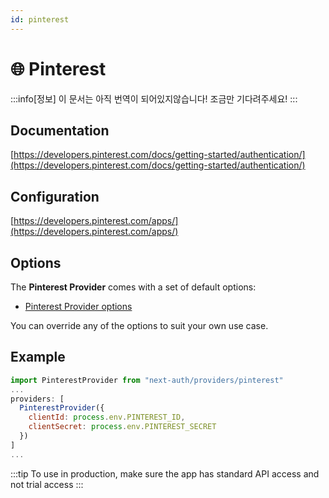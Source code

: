 ```yaml
---
id: pinterest
---
```


# 🌐 Pinterest

:::info[정보]
이 문서는 아직 번역이 되어있지않습니다! 조금만 기다려주세요!
:::

## Documentation[](https://next-auth.js.org/providers/pinterest#documentation "Direct link to heading")

[https://developers.pinterest.com/docs/getting-started/authentication/](https://developers.pinterest.com/docs/getting-started/authentication/)

## Configuration[](https://next-auth.js.org/providers/pinterest#configuration "Direct link to heading")

[https://developers.pinterest.com/apps/](https://developers.pinterest.com/apps/)

## Options[](https://next-auth.js.org/providers/pinterest#options "Direct link to heading")

The **Pinterest Provider** comes with a set of default options:

-   [Pinterest Provider options](https://github.com/nextauthjs/next-auth/blob/v4/packages/next-auth/src/providers/pinterest.ts)

You can override any of the options to suit your own use case.

## Example[](https://next-auth.js.org/providers/pinterest#example "Direct link to heading")

```js
import PinterestProvider from "next-auth/providers/pinterest"
...
providers: [
  PinterestProvider({
    clientId: process.env.PINTEREST_ID,
    clientSecret: process.env.PINTEREST_SECRET
  })
]
...
```

:::tip
To use in production, make sure the app has standard API access and not trial access
:::
